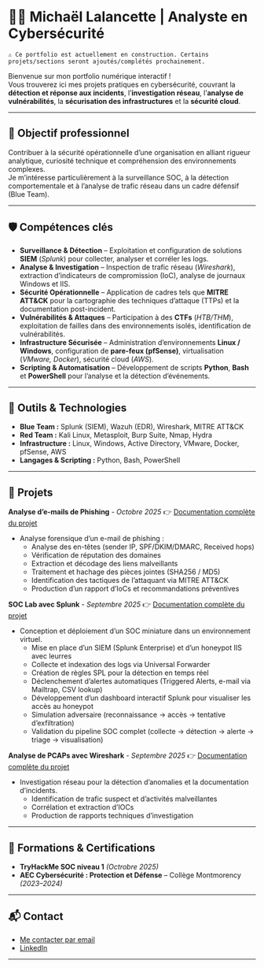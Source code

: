 # 👨‍💻 Michaël Lalancette | Analyste en Cybersécurité

    ⚠️ Ce portfolio est actuellement en construction. Certains projets/sections seront ajoutés/complétés prochainement.

Bienvenue sur mon portfolio numérique interactif !  
Vous trouverez ici mes projets pratiques en cybersécurité, couvrant la **détection et réponse aux incidents**, l’**investigation réseau**, l’**analyse de vulnérabilités**, la **sécurisation des infrastructures** et la **sécurité cloud**.


---

## 🎯 Objectif professionnel
Contribuer à la sécurité opérationnelle d’une organisation en alliant rigueur analytique, curiosité technique et compréhension des environnements complexes.  
Je m’intéresse particulièrement à la surveillance SOC, à la détection comportementale et à l’analyse de trafic réseau dans un cadre défensif (Blue Team).  

---

## 🛡️ Compétences clés
- **Surveillance & Détection** – Exploitation et configuration de solutions **SIEM** (*Splunk*) pour collecter, analyser et corréler les logs.  
- **Analyse & Investigation** – Inspection de trafic réseau (*Wireshark*), extraction d’indicateurs de compromission (IoC), analyse de journaux Windows et IIS.  
- **Sécurité Opérationnelle** – Application de cadres tels que **MITRE ATT&CK** pour la cartographie des techniques d’attaque (TTPs) et la documentation post-incident.  
- **Vulnérabilités & Attaques** – Participation à des **CTFs** (*HTB/THM*), exploitation de failles dans des environnements isolés, identification de vulnérabilités.  
- **Infrastructure Sécurisée** – Administration d’environnements **Linux / Windows**, configuration de **pare-feux (pfSense)**, virtualisation (*VMware, Docker*), sécurité cloud (*AWS*).  
- **Scripting & Automatisation** – Développement de scripts **Python**, **Bash** et **PowerShell** pour l’analyse et la détection d’événements.  

---

## 🧰 Outils & Technologies  
- **Blue Team :** Splunk (SIEM), Wazuh (EDR), Wireshark, MITRE ATT&CK  
- **Red Team :** Kali Linux, Metasploit, Burp Suite, Nmap, Hydra  
- **Infrastructure :** Linux, Windows, Active Directory, VMware, Docker, pfSense, AWS  
- **Langages & Scripting :** Python, Bash, PowerShell   
 

---

## 📂 Projets
**Analyse d’e-mails de Phishing** - _Octobre 2025_
👉 [Documentation complète du projet](https://github.com/Michael-Lalancette/SOC-Phishing)  
  - Analyse forensique d’un e-mail de phishing :  
    - Analyse des en-têtes (sender IP, SPF/DKIM/DMARC, Received hops)  
    - Vérification de réputation des domaines  
    - Extraction et décodage des liens malveillants  
    - Traitement et hachage des pièces jointes (SHA256 / MD5)  
    - Identification des tactiques de l’attaquant via MITRE ATT&CK  
    - Production d’un rapport d’IoCs et recommandations préventives



**SOC Lab avec Splunk** - _Septembre 2025_ 
👉 [Documentation complète du projet](https://github.com/Michael-Lalancette/SOC-Splunk-Lab)  
  - Conception et déploiement d’un SOC miniature dans un environnement virtuel.  
    - Mise en place d’un SIEM (Splunk Enterprise) et d’un honeypot IIS avec leurres  
    - Collecte et indexation des logs via Universal Forwarder  
    - Création de règles SPL pour la détection en temps réel  
    - Déclenchement d’alertes automatiques (Triggered Alerts, e-mail via Mailtrap, CSV lookup)  
    - Développement d’un dashboard interactif Splunk pour visualiser les accès au honeypot  
    - Simulation adversaire (reconnaissance → accès → tentative d’exfiltration)  
    - Validation du pipeline SOC complet (collecte → détection → alerte → triage → visualisation)  



**Analyse de PCAPs avec Wireshark** - _Septembre 2025_
👉 [Documentation complète du projet](https://github.com/Michael-Lalancette/PCAP-Investigation/tree/main)  
  - Investigation réseau pour la détection d’anomalies et la documentation d’incidents.   
    - Identification de trafic suspect et d’activités malveillantes  
    - Corrélation et extraction d’IOCs  
    - Production de rapports techniques d’investigation  




---

## 📜 Formations & Certifications
- **TryHackMe SOC niveau 1** *(Octrobre 2025)*
- **AEC Cybersécurité : Protection et Défense** – Collège Montmorency *(2023–2024)*  


---

## 📬 Contact
- [Me contacter par email](mailto:michael.lalancette@proton.me)
- [LinkedIn](https://www.linkedin.com/in/michael-lalancette/)

---





